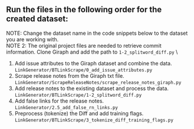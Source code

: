 ## Run the files in the following order for the created dataset:
NOTE: Change the dataset name in the code snippets below to the dataset you are working with. \
NOTE 2: The original project files are needed to retrieve commit information. Clone Giraph and add the path to `1-2_splitword_diff.py` \
1. Add issue attributes to the Giraph dataset and combine the data. \
`LinkGenerator/BTLinkScrape/0_add_issue_attributes.py` 
2. Scrape release notes from the Giraph txt file. \
`LinkGenerator/ScrapeReleaseNotes/scrape_release_notes_giraph.py`
3. Add release notes to the existing dataset and process the data. \
`LinkGenerator/BTLinkScrape/1-2_splitword_diff.py`
4. Add false links for the release notes. \
`LinkGenerator/2.5_add_false_rn_links.py`
5. Preprocess (tokenize) the Diff and add training flags. \
`LinkGenerator/BTLinkScrape/3_tokenize_diff_training_flags.py`

